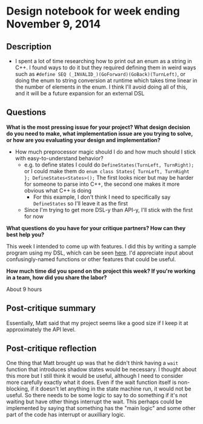 # Design notebook for week ending November 9, 2014

## Description
 * I spent a lot of time researching how to print out an enum as a string in C++. I found ways to do it but they required defining them in weird ways such as `#define SEQ (_INVALID_)(GoForward)(GoBack)(TurnLeft)`, or doing the enum to string conversion at runtime which takes time linear in the number of elements in the enum. I think I'll avoid doing all of this, and it will be a future expansion for an external DSL

## Questions

**What is the most pressing issue for your project? What design decision do
you need to make, what implementation issue are you trying to solve, or how
are you evaluating your design and implementation?**

 * How much preprocessor magic should I do and how much should I stick with easy-to-understand behavior?
   * e.g. to define states I could do `DefineStates(TurnLeft, TurnRight);` or I could make them do `enum class States{ TurnLeft, TurnRight }; DefineStates<States>();` The first looks nicer but may be harder for someone to parse into C++, the second one makes it more obvious what C++ is doing
     * For this example, I don't think I need to specifically say `DefineStates` so I'll leave it as the first
   * Since I'm trying to get more DSL-y than API-y, I'll stick with the first for now

**What questions do you have for your critique partners? How can they best help
you?**

This week I intended to come up with features. I did this by writing a sample program using my DSL, which can be seen [here](https://github.com/AdamCDunlap/StateOfTheRobot/blob/master/examples/picobot.ino). I'd appreciate input about confusingly-named functions or other features that could be useful.

**How much time did you spend on the project this week? If you're working in a
team, how did you share the labor?**

About 9 hours

## Post-critique summary
Essentially, Matt said that my project seems like a good size if I keep it at approximately the API level.

## Post-critique reflection
One thing that Matt brought up was that he didn't think having a `wait` function that introduces shadow states would be necessary. I thought about this more but I still think it would be useful, although I need to consider more carefully exactly what it does. Even if the wait function itself is non-blocking, if it doesn't let anything in the state machine run, it would not be useful. So there needs to be some logic to say to do something if it's not waiting but have other things interrupt the wait. This perhaps could be implemented by saying that something has the "main logic" and some other part of the code has interrupt or auxilliary logic.
